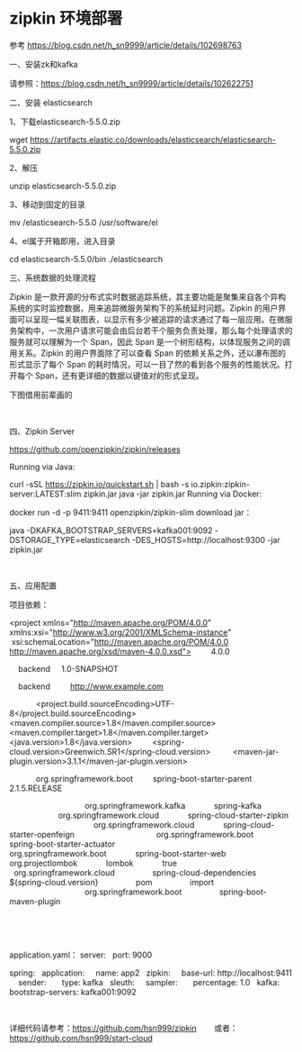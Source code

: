 # zipkin 环境部署

参考   https://blog.csdn.net/h_sn9999/article/details/102698763

一、安装zk和kafka

请参照：https://blog.csdn.net/h_sn9999/article/details/102622751

二、安装 elasticsearch

1、下载elasticsearch-5.5.0.zip

wget https://artifacts.elastic.co/downloads/elasticsearch/elasticsearch-5.5.0.zip

2、解压

unzip elasticsearch-5.5.0.zip

3、移动到固定的目录

mv /elasticsearch-5.5.0 /usr/software/el

4、el属于开箱即用，进入目录

cd elasticsearch-5.5.0/bin ./elasticsearch

三、系统数据的处理流程

Zipkin 是一款开源的分布式实时数据追踪系统，其主要功能是聚集来自各个异构系统的实时监控数据，用来追踪微服务架构下的系统延时问题。Zipkin 的用户界面可以呈现一幅关联图表，以显示有多少被追踪的请求通过了每一层应用。在微服务架构中，一次用户请求可能会由后台若干个服务负责处理，那么每个处理请求的服务就可以理解为一个 Span，因此 Span 是一个树形结构，以体现服务之间的调用关系。Zipkin 的用户界面除了可以查看 Span 的依赖关系之外，还以瀑布图的形式显示了每个 Span 的耗时情况，可以一目了然的看到各个服务的性能状况。打开每个 Span，还有更详细的数据以键值对的形式呈现。

下图借用前辈画的

 




四、Zipkin Server 

https://github.com/openzipkin/zipkin/releases

Running via Java:

curl -sSL https://zipkin.io/quickstart.sh | bash -s io.zipkin:zipkin-server:LATEST:slim zipkin.jar
java -jar zipkin.jar
Running via Docker:

docker run -d -p 9411:9411 openzipkin/zipkin-slim
download jar：

java -DKAFKA_BOOTSTRAP_SERVERS=kafka001:9092 -DSTORAGE_TYPE=elasticsearch -DES_HOSTS=http://localhost:9300 -jar zipkin.jar

 

五、应用配置

项目依赖：


<project xmlns="http://maven.apache.org/POM/4.0.0" xmlns:xsi="http://www.w3.org/2001/XMLSchema-instance"
         xsi:schemaLocation="http://maven.apache.org/POM/4.0.0 http://maven.apache.org/xsd/maven-4.0.0.xsd">
    <!-- <parent>
        <groupId>demo</groupId>
        <artifactId>zipkin-demo</artifactId>
        <version>1.0.0.BUILD-SNAPSHOT</version>
    </parent> -->
    <modelVersion>4.0.0</modelVersion>

    <artifactId>backend</artifactId>
    <version>1.0-SNAPSHOT</version>

    <name>backend</name>
    <!-- FIXME change it to the project's website -->
    <url>http://www.example.com</url>

    <properties>
        <project.build.sourceEncoding>UTF-8</project.build.sourceEncoding>
        <maven.compiler.source>1.8</maven.compiler.source>
        <maven.compiler.target>1.8</maven.compiler.target>
                <java.version>1.8</java.version>
        <spring-cloud.version>Greenwich.SR1</spring-cloud.version>
         <maven-jar-plugin.version>3.1.1</maven-jar-plugin.version>
    </properties>

    <parent>
        <groupId>org.springframework.boot</groupId>
        <artifactId>spring-boot-starter-parent</artifactId>
        <version>2.1.5.RELEASE</version>
        <relativePath/> <!-- lookup parent from repository -->
    </parent>
 

 
    <dependencies>
        <!--kafka依赖-->
        <dependency>
            <groupId>org.springframework.kafka</groupId>
            <artifactId>spring-kafka</artifactId>
        </dependency>
        <!--zipkin客户端依赖，其包含了sleuth依赖-->
        <dependency>
            <groupId>org.springframework.cloud</groupId>
            <artifactId>spring-cloud-starter-zipkin</artifactId>
        </dependency>
 
        <!--feign依赖-->
        <dependency>
            <groupId>org.springframework.cloud</groupId>
            <artifactId>spring-cloud-starter-openfeign</artifactId>
        </dependency>
        <!--actuator依赖-->
        <dependency>
            <groupId>org.springframework.boot</groupId>
            <artifactId>spring-boot-starter-actuator</artifactId>
        </dependency>
        
        <dependency>
            <groupId>org.springframework.boot</groupId>
            <artifactId>spring-boot-starter-web</artifactId>
        </dependency>
        <dependency>
            <groupId>org.projectlombok</groupId>
            <artifactId>lombok</artifactId>
            <optional>true</optional>
        </dependency>
    </dependencies>
 
    <dependencyManagement>
        <dependencies>
            <dependency>
                <groupId>org.springframework.cloud</groupId>
                <artifactId>spring-cloud-dependencies</artifactId>
                <version>${spring-cloud.version}</version>
                <type>pom</type>
                <scope>import</scope>
            </dependency>
        </dependencies>
    </dependencyManagement>
 
 
    <build>
        <plugins>
            <plugin>
                <groupId>org.springframework.boot</groupId>
                <artifactId>spring-boot-maven-plugin</artifactId>
            </plugin>
        </plugins>
    </build>
 
 
</project>

 

 

application.yaml：
server:
  port: 9000

spring:
  application:
    name: app2
  zipkin:
    base-url: http://localhost:9411
    sender:
      type: kafka
  sleuth:
    sampler:
      percentage: 1.0
  kafka:
    bootstrap-servers: kafka001:9092

 

详细代码请参考：https://github.com/hsn999/zipkin
       或者：https://github.com/hsn999/start-cloud